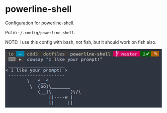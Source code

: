 # powerline-shell

Configuration for [powerline-shell](https://github.com/b-ryan/powerline-shell).

Put in `~/.config/powerline-shell`.

NOTE: I use this config with bash, not fish, but it should work on fish also.

![screenshot](./screenshot.png)

